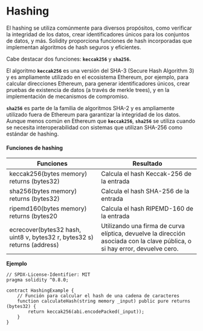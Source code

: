 # Hashing

El hashing se utiliza comúnmente para diversos propósitos, como verificar la integridad de los datos, crear identificadores únicos para los conjuntos de datos, y más. Solidity proporciona funciones de hash incorporadas que implementan algoritmos de hash seguros y eficientes.

Cabe destacar dos funciones: **`keccak256`** y **`sha256`.**

El algoritmo **`keccak256`** es una versión del SHA-3 (Secure Hash Algorithm 3) y es ampliamente utilizado en el ecosistema Ethereum, por ejemplo, para calcular direcciones Ethereum, para generar identificadores únicos, crear pruebas de existencia de datos (a través de merkle trees), y en la implementación de mecanismos de compromiso.

**`sha256`** es parte de la familia de algoritmos SHA-2 y es ampliamente utilizado fuera de Ethereum para garantizar la integridad de los datos. Aunque menos común en Ethereum que **`keccak256`**, **`sha256`** se utiliza cuando se necesita interoperabilidad con sistemas que utilizan SHA-256 como estándar de hashing.

#### Funciones de hashing

| Funciones                                                                | Resultado                                                                                                                   |
| ------------------------------------------------------------------------ | --------------------------------------------------------------------------------------------------------------------------- |
| keccak256(bytes memory) returns (bytes32)                                | Calcula el hash Keccak-256 de la entrada                                                                                    |
| sha256(bytes memory) returns (bytes32)                                   | Calcula el hash SHA-256 de la entrada                                                                                       |
| ripemd160(bytes memory) returns (bytes20                                 | Calcula el hash RIPEMD-160 de la entrada                                                                                    |
| ecrecover(bytes32 hash, uint8 v, bytes32 r, bytes32 s) returns (address) | Utilizando una firma de curva elíptica, devuelve la dirección asociada con la clave pública, o si hay error, devuelve cero. |

**Ejemplo**

```solidity
// SPDX-License-Identifier: MIT
pragma solidity ^0.8.0;

contract HashingExample {
    // Función para calcular el hash de una cadena de caracteres
    function calculateHash(string memory _input) public pure returns (bytes32) {
        return keccak256(abi.encodePacked(_input));
    }
}
```
